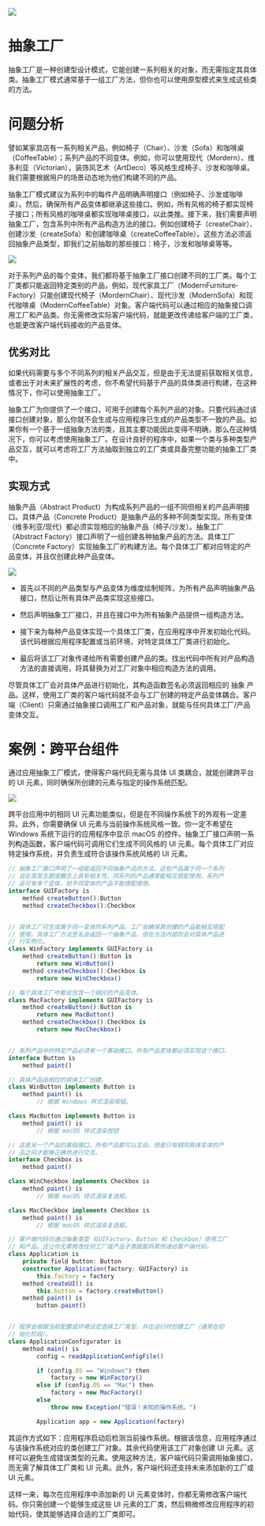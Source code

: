 ![](https://i.postimg.cc/QMDjCHJg/image.png)

# 抽象工厂

抽象工厂是一种创建型设计模式，它能创建一系列相关的对象，而无需指定其具体类。抽象工厂模式通常基于一组工厂方法，但你也可以使用原型模式来生成这些类的方法。

# 问题分析

譬如某家具店有一系列相关产品，例如椅子（Chair）、沙发（Sofa）和咖啡桌（Coffee­Table）；系列产品的不同变体。例如，你可以使用现代（Mordern）、维多利亚（Victorian），装饰风艺术（Art­Deco）等风格生成椅子、沙发和咖啡桌。我们需要根据用户的场景动态地为他们构建不同的产品。

抽象工厂模式建议为系列中的每件产品明确声明接口（例如椅子、沙发或咖啡桌）。然后，确保所有产品变体都继承这些接口。例如，所有风格的椅子都实现椅子接口；所有风格的咖啡桌都实现咖啡桌接口，以此类推。接下来，我们需要声明抽象工厂，包含系列中所有产品构造方法的接口。例如创建椅子（create­Chair）、创建沙发（create­Sofa）和创建咖啡桌（create­Coffee­Table）。这些方法必须返回抽象产品类型，即我们之前抽取的那些接口：椅子，沙发和咖啡桌等等。

![](https://i.postimg.cc/j2y4cgBJ/image.png)

对于系列产品的每个变体，我们都将基于抽象工厂接口创建不同的工厂类。每个工厂类都只能返回特定类别的产品，例如，现代家具工厂（Modern­Furniture­Factory）只能创建现代椅子（Mordern­Chair）、现代沙发（Modern­Sofa）和现代咖啡桌（Modern­Coffee­Table）对象。客户端代码可以通过相应的抽象接口调用工厂和产品类。你无需修改实际客户端代码，就能更改传递给客户端的工厂类，也能更改客户端代码接收的产品变体。

## 优劣对比

如果代码需要与多个不同系列的相关产品交互，但是由于无法提前获取相关信息，或者出于对未来扩展性的考虑，你不希望代码基于产品的具体类进行构建，在这种情况下，你可以使用抽象工厂。

抽象工厂为你提供了一个接口，可用于创建每个系列产品的对象。只要代码通过该接口创建对象，那么你就不会生成与应用程序已生成的产品类型不一致的产品。如果你有一个基于一组抽象方法的类，且其主要功能因此变得不明确，那么在这种情况下，你可以考虑使用抽象工厂。在设计良好的程序中，如果一个类与多种类型产品交互，就可以考虑将工厂方法抽取到独立的工厂类或具备完整功能的抽象工厂类中。

## 实现方式

抽象产品（Abstract Product）为构成系列产品的一组不同但相关的产品声明接口。具体产品（Concrete Product）是抽象产品的多种不同类型实现。所有变体（维多利亚/现代）都必须实现相应的抽象产品（椅子/沙发）。抽象工厂（Abstract Factory）接口声明了一组创建各种抽象产品的方法。具体工厂（Concrete Factory）实现抽象工厂的构建方法。每个具体工厂都对应特定的产品变体，并且仅创建此种产品变体。

![](https://i.postimg.cc/6Tsphzng/image.png)

- 首先以不同的产品类型与产品变体为维度绘制矩阵，为所有产品声明抽象产品接口，然后让所有具体产品类实现这些接口。

- 然后声明抽象工厂接口，并且在接口中为所有抽象产品提供一组构造方法。

- 接下来为每种产品变体实现一个具体工厂类，在应用程序中开发初始化代码。该代码根据应用程序配置或当前环境，对特定具体工厂类进行初始化。

- 最后将该工厂对象传递给所有需要创建产品的类。找出代码中所有对产品构造方法的直接调用，将其替换为对工厂对象中相应构造方法的调用。

尽管具体工厂会对具体产品进行初始化，其构造函数签名必须返回相应的  抽象  产品。这样，使用工厂类的客户端代码就不会与工厂创建的特定产品变体耦合。客户端（Client）只需通过抽象接口调用工厂和产品对象，就能与任何具体工厂/产品变体交互。

# 案例：跨平台组件

通过应用抽象工厂模式，使得客户端代码无需与具体 UI 类耦合，就能创建跨平台的 UI 元素，同时确保所创建的元素与指定的操作系统匹配。

![](https://i.postimg.cc/jS7k9cNv/image.png)

跨平台应用中的相同 UI 元素功能类似，但是在不同操作系统下的外观有一定差异。此外，你需要确保 UI 元素与当前操作系统风格一致。你一定不希望在 Windows 系统下运行的应用程序中显示 macOS 的控件。抽象工厂接口声明一系列构造函数，客户端代码可调用它们生成不同风格的 UI 元素。每个具体工厂对应特定操作系统，并负责生成符合该操作系统风格的 UI 元素。

```ts
// 抽象工厂接口声明了一组能返回不同抽象产品的方法。这些产品属于同一个系列
// 且在高层主题或概念上具有相关性。同系列的产品通常能相互搭配使用。系列产
// 品可有多个变体，但不同变体的产品不能搭配使用。
interface GUIFactory is
    method createButton():Button
    method createCheckbox():Checkbox


// 具体工厂可生成属于同一变体的系列产品。工厂会确保其创建的产品能相互搭配
// 使用。具体工厂方法签名会返回一个抽象产品，但在方法内部则会对具体产品进
// 行实例化。
class WinFactory implements GUIFactory is
    method createButton():Button is
        return new WinButton()
    method createCheckbox():Checkbox is
        return new WinCheckbox()

// 每个具体工厂中都会包含一个相应的产品变体。
class MacFactory implements GUIFactory is
    method createButton():Button is
        return new MacButton()
    method createCheckbox():Checkbox is
        return new MacCheckbox()


// 系列产品中的特定产品必须有一个基础接口。所有产品变体都必须实现这个接口。
interface Button is
    method paint()

// 具体产品由相应的具体工厂创建。
class WinButton implements Button is
    method paint() is
        // 根据 Windows 样式渲染按钮。

class MacButton implements Button is
    method paint() is
        // 根据 macOS 样式渲染按钮

// 这是另一个产品的基础接口。所有产品都可以互动，但是只有相同具体变体的产
// 品之间才能够正确地进行交互。
interface Checkbox is
    method paint()

class WinCheckbox implements Checkbox is
    method paint() is
        // 根据 macOS 样式渲染复选框。

class MacCheckbox implements Checkbox is
    method paint() is
        // 根据 macOS 样式渲染复选框。

// 客户端代码仅通过抽象类型（GUIFactory、Button 和 Checkbox）使用工厂
// 和产品。这让你无需修改任何工厂或产品子类就能将其传递给客户端代码。
class Application is
    private field button: Button
    constructor Application(factory: GUIFactory) is
        this.factory = factory
    method createUI() is
        this.button = factory.createButton()
    method paint() is
        button.paint()


// 程序会根据当前配置或环境设定选择工厂类型，并在运行时创建工厂（通常在初
// 始化阶段）。
class ApplicationConfigurator is
    method main() is
        config = readApplicationConfigFile()

        if (config.OS == "Windows") then
            factory = new WinFactory()
        else if (config.OS == "Mac") then
            factory = new MacFactory()
        else
            throw new Exception("错误！未知的操作系统。")

        Application app = new Application(factory)
```

其运作方式如下：应用程序启动后检测当前操作系统。根据该信息，应用程序通过与该操作系统对应的类创建工厂对象。其余代码使用该工厂对象创建 UI 元素。这样可以避免生成错误类型的元素。使用这种方法，客户端代码只需调用抽象接口，而无需了解具体工厂类和 UI 元素。此外，客户端代码还支持未来添加新的工厂或 UI 元素。

这样一来，每次在应用程序中添加新的 UI 元素变体时，你都无需修改客户端代码。你只需创建一个能够生成这些 UI 元素的工厂类，然后稍微修改应用程序的初始代码，使其能够选择合适的工厂类即可。

